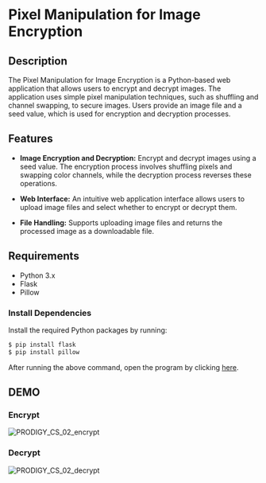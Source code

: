 # Pixel Manipulation for Image Encryption

## Description
The Pixel Manipulation for Image Encryption is a Python-based web application that allows users to encrypt and decrypt images. The application uses simple pixel manipulation techniques, such as shuffling and channel swapping, to secure images. Users provide an image file and a seed value, which is used for encryption and decryption processes.

## Features

- **Image Encryption and Decryption:** Encrypt and decrypt images using a seed value. The encryption process involves shuffling pixels and swapping color channels, while the decryption process reverses these operations.

- **Web Interface:** An intuitive web application interface allows users to upload image files and select whether to encrypt or decrypt them.

- **File Handling:** Supports uploading image files and returns the processed image as a downloadable file.

## Requirements

- Python 3.x
- Flask
- Pillow

### Install Dependencies
Install the required Python packages by running:
```bash
$ pip install flask
$ pip install pillow
```

After running the above command, open the program by clicking [here](http://127.0.0.1:9090/).

## DEMO
### Encrypt
![PRODIGY_CS_02_encrypt](https://github.com/user-attachments/assets/99b488e2-5da4-4dcf-8f84-e27694f41e66)


### Decrypt
![PRODIGY_CS_02_decrypt](https://github.com/user-attachments/assets/f7d629a6-1fb1-49fe-a6f1-f6394451d560)

